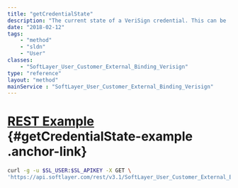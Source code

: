 ```yaml
---
title: "getCredentialState"
description: "The current state of a VeriSign credential. This can be 'Enabled', 'Disabled', or 'Locked'."
date: "2018-02-12"
tags:
    - "method"
    - "sldn"
    - "User"
classes:
    - "SoftLayer_User_Customer_External_Binding_Verisign"
type: "reference"
layout: "method"
mainService : "SoftLayer_User_Customer_External_Binding_Verisign"
---
```


# [REST Example](#getCredentialState-example) <a href="/article/rest/"><i class="fas fa-question"></i></a> {#getCredentialState-example .anchor-link} 
```bash
curl -g -u $SL_USER:$SL_APIKEY -X GET \
'https://api.softlayer.com/rest/v3.1/SoftLayer_User_Customer_External_Binding_Verisign/{SoftLayer_User_Customer_External_Binding_VerisignID}/getCredentialState'
```
